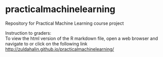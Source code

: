 # practicalmachinelearning
Repository for Practical Machine Learning course project
  
Instruction to graders:  
To view the html version of the R markdown file, open a web browser and navigate to or click on the following link http://zuldahalin.github.io/practicalmachinelearning/  
